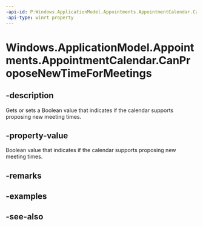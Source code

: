 ----api-id: P:Windows.ApplicationModel.Appointments.AppointmentCalendar.CanProposeNewTimeForMeetings
-api-type: winrt property
---<!-- Property syntaxpublic bool CanProposeNewTimeForMeetings { get;  set; }--># Windows.ApplicationModel.Appointments.AppointmentCalendar.CanProposeNewTimeForMeetings## -descriptionGets or sets a Boolean value that indicates if the calendar supports proposing new meeting times.## -property-valueBoolean value that indicates if the calendar supports proposing new meeting times.## -remarks## -examples## -see-also